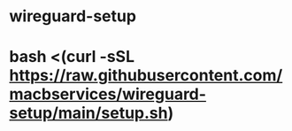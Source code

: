 # wireguard-setup
# bash <(curl -sSL https://raw.githubusercontent.com/macbservices/wireguard-setup/main/setup.sh)

